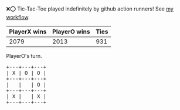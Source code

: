 :x::o: Tic-Tac-Toe played indefinitely by github action runners! See [my workflow](.github/workflows/play.yaml).

|PlayerX wins|PlayerO wins|Ties|
|-|-|-|
|2079|2013|931|

PlayerO's turn.

<pre>
+---+---+---+
| X | O | O |
+---+---+---+
|   |   | O |
+---+---+---+
| X |   | X |
+---+---+---+
</pre>